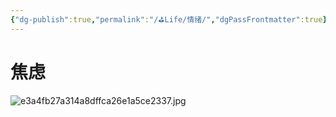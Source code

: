```yaml
---
{"dg-publish":true,"permalink":"/⛳Life/情绪/","dgPassFrontmatter":true}
---
```



# 焦虑
![e3a4fb27a314a8dffca26e1a5ce2337.jpg](https://s2.loli.net/2023/12/05/JOlbNm16gkdtrGa.jpg)
